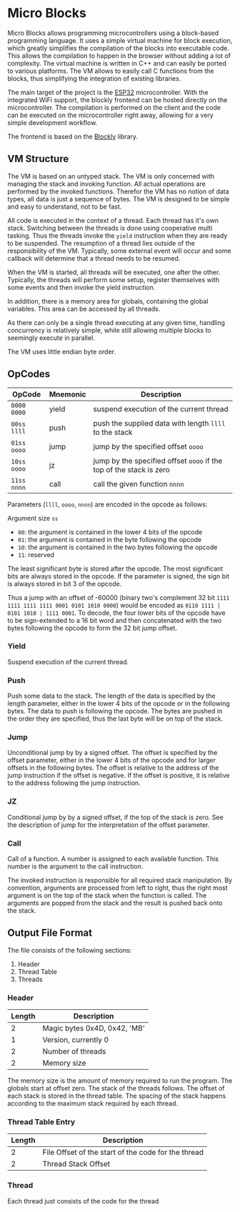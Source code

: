 # Micro Blocks

Micro Blocks allows programming microcontrollers using a block-based programming language. It uses a simple virtual machine for block execution, which greatly simplifies the compilation of the blocks into executable code. This allows the compilation to happen in the browser without adding a lot of complexity. The virtual machine is written in C++ and can easily be ported to various platforms. The VM allows to easily call C functions from the blocks, thus simplifying the integration of existing libraries.

The main target of the project is the [ESP32](https://www.espressif.com/en/products/socs/esp32/overview) microcontroller. With the integrated WiFi support, the blockly frontend can be hosted directly on the microcontroller. The compilation is performed on the client and the code can be executed on the microcontroller right away, allowing for a very simple development workflow.

The frontend is based on the [Blockly](https://developers.google.com/blockly/) library.

## VM Structure

The VM is based on an untyped stack. The VM is only concerned with managing the stack and invoking function. All actual operations are performed by the invoked functions. Therefor the VM has no notion of data types, all data is just a sequence of bytes. The VM is designed to be simple and easy to understand, not to be fast.

All code is executed in the context of a thread. Each thread has it's own stack. Switching between the threads is done using cooperative multi tasking. Thus the threads invoke the `yield` instruction when they are ready to be suspended. The resumption of a thread lies outside of the responsibility of the VM. Typically, some external event will occur and some callback will determine that a thread needs to be resumed.

When the VM is started, all threads will be executed, one after the other. Typically, the threads will perform some setup, register themselves with some events and then invoke the yield instruction.

In addition, there is a memory area for globals, containing the global variables. This area can be accessed by all threads.

As there can only be a single thread executing at any given time, handling concurrency is relatively simple, while still allowing multiple blocks to seemingly execute in parallel.

The VM uses little endian byte order.

## OpCodes

| OpCode      | Mnemonic | Description                                                         |
| ----------- | -------- | ------------------------------------------------------------------- |
| `0000 0000` | yield    | suspend execution of the current thread                             |
| `00ss llll` | push     | push the supplied data with length `llll` to the stack              |
| `01ss oooo` | jump     | jump by the specified offset `oooo`                                 |
| `10ss oooo` | jz       | jump by the specified offset `oooo` if the top of the stack is zero |
| `11ss nnnn` | call     | call the given function `nnnn`                                      |

Parameters (`llll`, `oooo`, `nnnn`) are encoded in the opcode as follows:

Argument size `ss`

- `00`: the argument is contained in the lower 4 bits of the opcode
- `01`: the argument is contained in the byte following the opcode
- `10`: the argument is contained in the two bytes following the opcode
- `11`: reserved

The least significant byte is stored after the opcode. The most significant bits are always stored in the opcode. If the parameter is signed, the sign bit is always stored in bit 3 of the opcode.

Thus a jump with an offset of -60000 (binary two's complement 32 bit `1111 1111 1111 1111 0001 0101 1010 0000`) would be encoded as `0110 1111 | 0101 1010 | 1111 0001`. To decode, the four lower bits of the opcode have to be sign-extended to a 16 bit word and then concatenated with the two bytes following the opcode to form the 32 bit jump offset.

### Yield

Suspend execution of the current thread.

### Push

Push some data to the stack. The length of the data is specified by the length parameter, either in the lower 4 bits of the opcode or in the following bytes. The data to push is following the opcode. The bytes are pushed in the order they are specified, thus the last byte will be on top of the stack.

### Jump

Unconditional jump by by a signed offset. The offset is specified by the offset parameter, either in the lower 4 bits of the opcode and for larger offsets in the following bytes. The offset is relative to the address of the jump instruction if the offset is negative. If the offset is positive, it is relative to the address following the jump instruction.

### JZ

Conditional jump by by a signed offset, if the top of the stack is zero. See the description of jump for the interpretation of the offset parameter.

### Call

Call of a function. A number is assigned to each available function. This number is the argument to the call instruction.

The invoked instruction is responsible for all required stack manipulation. By convention, arguments are processed from left to right, thus the right most argument is on the top of the stack when the function is called. The arguments are popped from the stack and the result is pushed back onto the stack.

## Output File Format

The file consists of the following sections:

1. Header
1. Thread Table
1. Threads

### Header

| Length | Description                  |
| ------ | ---------------------------- |
| 2      | Magic bytes 0x4D, 0x42, 'MB' |
| 1      | Version, currently 0         |
| 2      | Number of threads            |
| 2      | Memory size                  |

The memory size is the amount of memory required to run the program. The globals start at offset zero. The stack of the threads follows. The offset of each stack is stored in the thread table. The spacing of the stack happens according to the maximum stack required by each thread.

### Thread Table Entry

| Length | Description                                         |
| ------ | --------------------------------------------------- |
| 2      | File Offset of the start of the code for the thread |
| 2      | Thread Stack Offset                                 |

### Thread

Each thread just consists of the code for the thread
